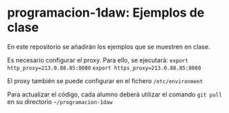 programacion-1daw: Ejemplos de clase
=================

En este repositorio se añadirán los ejemplos que se muestren en clase. 

Es necesario configurar el proxy. Para ello, se ejecutará:
  `export http_proxy=213.0.88.85:8080`
  `export https_proxy=213.0.88.85:8080`

El proxy también se puede configurar en el fichero `/etc/environment`

Para actualizar el código, cada alumno deberá utilizar el comando `git pull` en su directorio `~/programacion-1daw`
